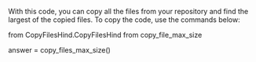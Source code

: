 With this code, you can copy all the files from your repository and find the largest of the copied files.
To copy the code, use the commands below:


from CopyFilesHind.CopyFilesHind from copy_file_max_size


answer = copy_files_max_size()
